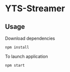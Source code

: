 # YTS-Streamer

## Usage

Download dependencies
```
npm install
```

To launch application
```
npm start
```
